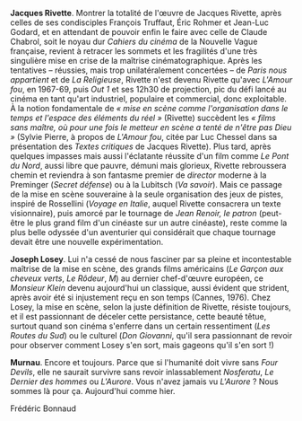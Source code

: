 **Jacques Rivette**. Montrer la totalité de l'œuvre de Jacques Rivette, après celles de ses condisciples François Truffaut, Éric Rohmer et Jean-Luc Godard, et en attendant de pouvoir enfin le faire avec celle de Claude Chabrol, soit le noyau dur _Cahiers du cinéma_ de la Nouvelle Vague française, revient à retracer les sommets et les fragilités d'une très singulière mise en crise de la maîtrise cinématographique. Après les tentatives – réussies, mais trop unilatéralement concertées – de _Paris nous appartient_ et de _La Religieuse_, Rivette n'est devenu Rivette qu'avec _L'Amour fou_, en 1967-69, puis _Out 1_ et ses 12h30 de projection, pic du défi lancé au cinéma en tant qu'art industriel, populaire et commercial, donc exploitable. À la notion fondamentale de _« mise en scène comme l'organisation dans le temps et l'espace des éléments du réel »_ (Rivette) succèdent les _« films sans maître, où pour une fois le metteur en scène a tenté de n'être pas Dieu »_ (Sylvie Pierre, à propos de _L'Amour fou_, citée par Luc Chessel dans sa présentation des _Textes critiques_ de Jacques Rivette). Plus tard, après quelques impasses mais aussi l'éclatante réussite d'un film comme _Le Pont du Nord_, aussi libre que pauvre, démuni mais glorieux, Rivette rebroussera chemin et reviendra à son fantasme premier de _director_ moderne à la Preminger (_Secret défense_) ou à la Lubitsch (_Va savoir_). Mais ce passage de la mise en scène souveraine à la seule organisation des jeux de pistes, inspiré de Rossellini (_Voyage en Italie_, auquel Rivette consacrera un texte visionnaire), puis amorcé par le tournage de _Jean Renoir, le patron_ (peut-être le plus grand film d'un cinéaste sur un autre cinéaste), reste comme la plus belle odyssée d'un aventurier qui considérait que chaque tournage devait être une nouvelle expérimentation.

**Joseph Losey**. Lui n'a cessé de nous fasciner par sa pleine et incontestable maîtrise de la mise en scène, des grands films américains (_Le Garçon aux cheveux verts_, _Le Rôdeur_, _M_) au dernier chef-d'œuvre européen, ce _Monsieur Klein_ devenu aujourd'hui un classique, aussi évident que strident, après avoir été si injustement reçu en son temps (Cannes, 1976). Chez Losey, la mise en scène, selon la juste définition de Rivette, résiste toujours, et il est passionnant de déceler cette persistance, cette beauté têtue, surtout quand son cinéma s'enferre dans un certain ressentiment (_Les Routes du Sud_) ou le culturel (_Don Giovanni_, qu'il sera passionnant de revoir pour observer comment Losey s'en sort, mais gageons qu'il s'en sort !)

**Murnau**. Encore et toujours. Parce que si l'humanité doit vivre sans _Four Devils_, elle ne saurait survivre sans revoir inlassablement _Nosferatu_, _Le Dernier des hommes_ ou _L'Aurore_. Vous n'avez jamais vu _L'Aurore_ ? Nous sommes là pour ça. Aujourd'hui comme hier.

Frédéric Bonnaud
